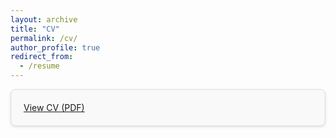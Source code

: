 ```yaml
---
layout: archive
title: "CV"
permalink: /cv/
author_profile: true
redirect_from:
  - /resume
---
```

<div style="border: 1px solid #ddd; border-radius: 8px; padding: 20px; background-color: #f9f9f9; box-shadow: 0 2px 4px rgba(0,0,0,0.1);">
  <a href="https://ambicagovind.github.io/files/cv.pdf">
    <i class="fas fa-file-pdf"></i> View CV (PDF)
  </a>
</div>


